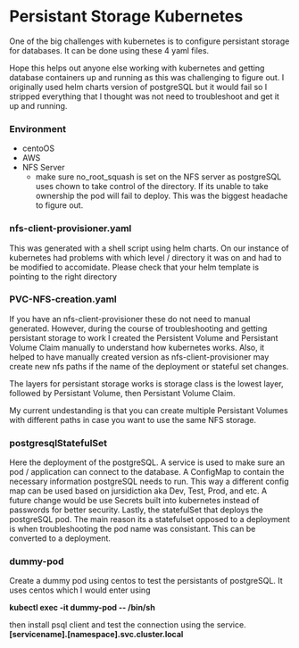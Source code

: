 # Persistant Storage Kubernetes

One of the big challenges with kubernetes is to configure persistant storage for databases. It can be done using these 4 yaml files. 

Hope this helps out anyone else working with kubernetes and getting database containers up and running as this was challenging to figure out. I originally used helm charts version of postgreSQL but it would fail so I stripped everything that I thought was not need to troubleshoot and get it up and running. 

### Environment
- centoOS
- AWS
- NFS Server
  - make sure no_root_squash is set on the NFS server as postgreSQL uses chown to take control of the directory. If its unable to take ownership the pod will fail to deploy. This was the biggest headache to figure out.

### nfs-client-provisioner.yaml
This was generated with a shell script using helm charts. On our instance of kubernetes had problems with which level / directory it was on and had to be modified to accomidate. Please check that your helm template is pointing to the right directory

### PVC-NFS-creation.yaml
If you have an nfs-client-provisioner these do not need to manual generated. However, during the course of troubleshooting and getting persistant storage to work I created the Persistent Volume and Persistant Volume Claim manually to understand how kubernetes works. Also, it helped to have manually created version as nfs-client-provisioner may create new nfs paths if the name of the deployment or stateful set changes.

The layers for persistant storage works is storage class is the lowest layer, followed by Persistant Volume, then Persistant Volume Claim.

My current undestanding is that you can create multiple Persistant Volumes with different paths in case you want to use the same NFS storage.

### postgresqlStatefulSet
Here the deployment of the postgreSQL. A service is used to make sure an pod / application can connect to the database. 
A ConfigMap to contain the necessary information postgreSQL needs to run. This way a different config map can be used based on jursidiction aka Dev, Test, Prod, and etc. A future change would be use Secrets built into kubernetes instead of passwords for better security. Lastly, the statefulSet that deploys the postgreSQL pod. The main reason its a statefulset opposed to a deployment is when troubleshooting the pod name was consistant. This can be converted to a deployment.

### dummy-pod
Create a dummy pod using centos to test the persistants of postgreSQL. It uses centos which I would enter using 

**kubectl exec -it dummy-pod -- /bin/sh**


then install psql client and test the connection using the service. **[servicename].[namespace].svc.cluster.local**

